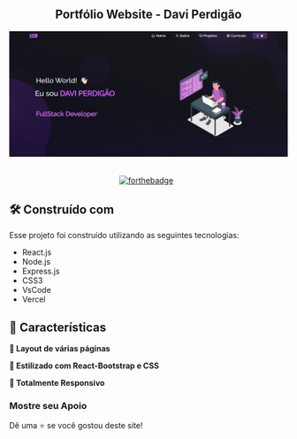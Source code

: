 <h2 align="center">
  Portfólio Website - Davi Perdigão<br/>
  <!-- <a href="http://soumya-jit.tech/" target="_blank">soumyajit.tech</a> -->
</h2>
<div align="center">
  <img alt="Demo" src="./Images/readme-img.png" />
</div>

<br/>

<div align="center">

  [![forthebadge](https://forthebadge.com/images/badges/made-with-javascript.svg)](https://forthebadge.com) &nbsp;

</div>

## 🛠 Construído com

<!-- Meu portfólio pessoal <a href="http://soumya-jit.tech/" target="_blank">soumyajit.tech</a> que apresenta alguns dos meus projetos no github, bem como meu currículo e habilidades técnicas. -->

Esse projeto foi construído utilizando as seguintes tecnologias:

- React.js
- Node.js
- Express.js
- CSS3
- VsCode
- Vercel

## 📌 Características

**📖 Layout de várias páginas**

**🎨 Estilizado com React-Bootstrap e CSS**

**📱 Totalmente Responsivo**

### Mostre seu Apoio

Dê uma ⭐ se você gostou deste site!